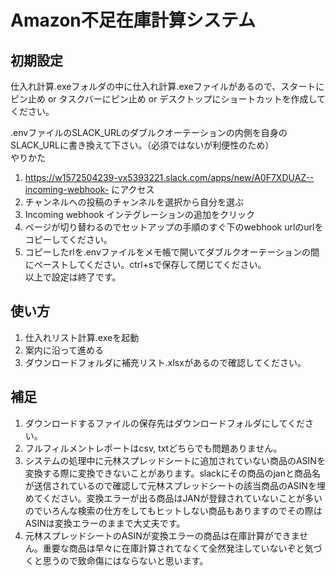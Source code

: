 # Amazon不足在庫計算システム

## 初期設定
仕入れ計算.exeフォルダの中に仕入れ計算.exeファイルがあるので、スタートにピン止め or タスクバーにピン止め or デスクトップにショートカットを作成してください。

.envファイルのSLACK_URLのダブルクオーテーションの内側を自身のSLACK_URLに書き換えて下さい。（必須ではないが利便性のため）  
やりかた  
1. https://w1572504239-vx5393221.slack.com/apps/new/A0F7XDUAZ--incoming-webhook-     にアクセス
2. チャンネルへの投稿のチャンネルを選択から自分を選ぶ
3. Incoming webhook インテグレーションの追加をクリック
4. ページが切り替わるのでセットアップの手順のすぐ下のwebhook urlのurlをコピーしてください。
5. コピーしたrlを.envファイルをメモ帳で開いてダブルクオーテーションの間にペーストしてください。ctrl+sで保存して閉じてください。  
以上で設定は終了です。


## 使い方
1. 仕入れリスト計算.exeを起動
2. 案内に沿って進める
3. ダウンロードフォルダに補充リスト.xlsxがあるので確認してください。


## 補足
1. ダウンロードするファイルの保存先はダウンロードフォルダにしてください。
2. フルフィルメントレポートはcsv, txtどちらでも問題ありません。
3. システムの処理中に元林スプレッドシートに追加されていない商品のASINを変換する際に変換できないことがあります。slackにその商品のjanと商品名が送信されているので確認して元林スプレッドシートの該当商品のASINを埋めてください。変換エラーが出る商品はJANが登録されていないことが多いのでいろんな検索の仕方をしてもヒットしない商品もありますのでその際はASINは変換エラーのままで大丈夫です。
4. 元林スプレッドシートのASINが変換エラーの商品は在庫計算ができません。重要な商品は早々に在庫計算されてなくて全然発注していないぞと気づくと思うので致命傷にはならないと思います。
